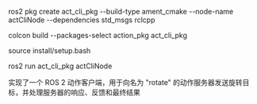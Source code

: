 

ros2 pkg create act_cli_pkg --build-type ament_cmake --node-name actCliNode --dependencies std_msgs rclcpp



colcon build --packages-select action_pkg act_cli_pkg

source install/setup.bash


ros2 run act_cli_pkg actCliNode




实现了一个 ROS 2 动作客户端，用于向名为 "rotate" 的动作服务器发送旋转目标，并处理服务器的响应、反馈和最终结果











